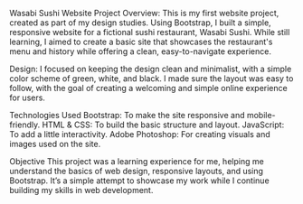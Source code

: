 Wasabi Sushi Website Project
Overview: 
This is my first website project, created as part of my design studies. Using Bootstrap, I built a simple, responsive website for a fictional sushi restaurant, Wasabi Sushi. While still learning, I aimed to create a basic site that showcases the restaurant's menu and history while offering a clean, easy-to-navigate experience.

Design: 
I focused on keeping the design clean and minimalist, with a simple color scheme of green, white, and black. I made sure the layout was easy to follow, with the goal of creating a welcoming and simple online experience for users.

Technologies Used
Bootstrap: To make the site responsive and mobile-friendly.
HTML & CSS: To build the basic structure and layout.
JavaScript: To add a little interactivity. 
Adobe Photoshop: For creating visuals and images used on the site.

Objective
This project was a learning experience for me, helping me understand the basics of web design, responsive layouts, and using Bootstrap. It’s a simple attempt to showcase my work while I continue building my skills in web development.


